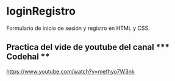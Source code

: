# loginRegistro
Formulario de inicio de sesión y registro en HTML y CSS.

## Practica del vide de youtube del canal *** Codehal **
https://www.youtube.com/watch?v=mefhyo7W3nk